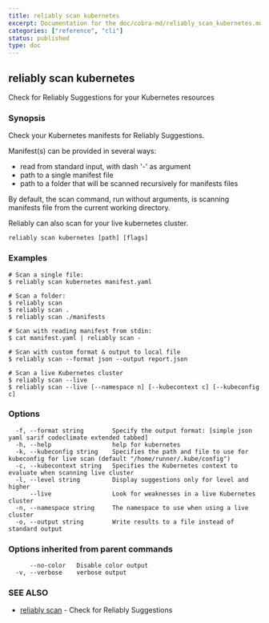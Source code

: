 ```yaml
---
title: reliably scan kubernetes
excerpt: Documentation for the doc/cobra-md/reliably_scan_kubernetes.md command in the Reliably CLI
categories: ["reference", "cli"]
status: published
type: doc
---
```

## reliably scan kubernetes

Check for Reliably Suggestions for your Kubernetes resources

### Synopsis

Check your Kubernetes manifests for Reliably Suggestions.

Manifest(s) can be provided in several ways:
- read from standard input, with dash '-' as argument
- path to a single manifest file
- path to a folder that will be scanned recursively for manifests files

By default, the scan command, run without arguments, is scanning
manifests file from the current working directory.

Reliably can also scan for your live kubernetes cluster.

```
reliably scan kubernetes [path] [flags]
```

### Examples

```
# Scan a single file:
$ reliably scan kubernetes manifest.yaml

# Scan a folder:
$ reliably scan
$ reliably scan .
$ reliably scan ./manifests

# Scan with reading manifest from stdin:
$ cat manifest.yaml | reliably scan -

# Scan with custom format & output to local file
$ reliably scan --format json --output report.json

# Scan a live Kubernetes cluster
$ reliably scan --live
$ reliably scan --live [--namespace n] [--kubecontext c] [--kubeconfig c]
```

### Options

```
  -f, --format string        Specify the output format: [simple json yaml sarif codeclimate extended tabbed]
  -h, --help                 help for kubernetes
  -k, --kubeconfig string    Specifies the path and file to use for kubeconfig for live scan (default "/home/runner/.kube/config")
  -c, --kubecontext string   Specifies the Kubernetes context to evaluate when scanning live cluster
  -l, --level string         Display suggestions only for level and higher
      --live                 Look for weaknesses in a live Kubernetes cluster
  -n, --namespace string     The namespace to use when using a live cluster
  -o, --output string        Write results to a file instead of standard output
```

### Options inherited from parent commands

```
      --no-color   Disable color output
  -v, --verbose    verbose output
```

### SEE ALSO

* [reliably scan](/docs/reference/cli/reliably-scan/)	 - Check for Reliably Suggestions

